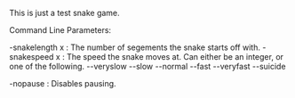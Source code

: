 This is just a test snake game.

Command Line Parameters:

-snakelength x : The number of segements the snake starts off with.
-snakespeed x : The speed the snake moves at. Can either be an integer, or one of the following.
    --veryslow
    --slow
    --normal
    --fast
    --veryfast
    --suicide

-nopause : Disables pausing.